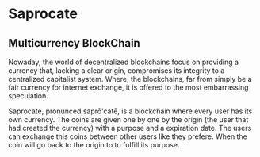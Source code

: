 # Saprocate
## Multicurrency BlockChain 

Nowaday, the world of decentralized blockchains focus on providing a currency that, lacking a clear origin, compromises its integrity to a centralized capitalist system. Where, the blockchains, far from simply be a fair currency for internet exchange, it is offered to the most embarrassing speculation. 

Saprocate, pronunced saprō'catē, is a blockchain where every user has its own currency. The coins are given one by one by the origin (the user that had created the currency) with a purpose and a expiration date. The users can exchange this coins between other users like they prefere. When the coin will go back to the origin to to fulfill its purpose.
